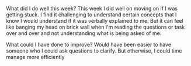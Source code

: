 What did I do well this week?
This week I did well on moving on if I was getting stuck. I find it challenging to understand certain concepts that I know I would understand if it was verbally explained to me. But it can feel like banging my head on brick wall when I'm reading the questions or task over and over and not understanding what is being asked of me.

What could I have done to improve?
Would have been easier to have someone who I could ask questions to clarify. But otherwise, I could time manage more efficiently

